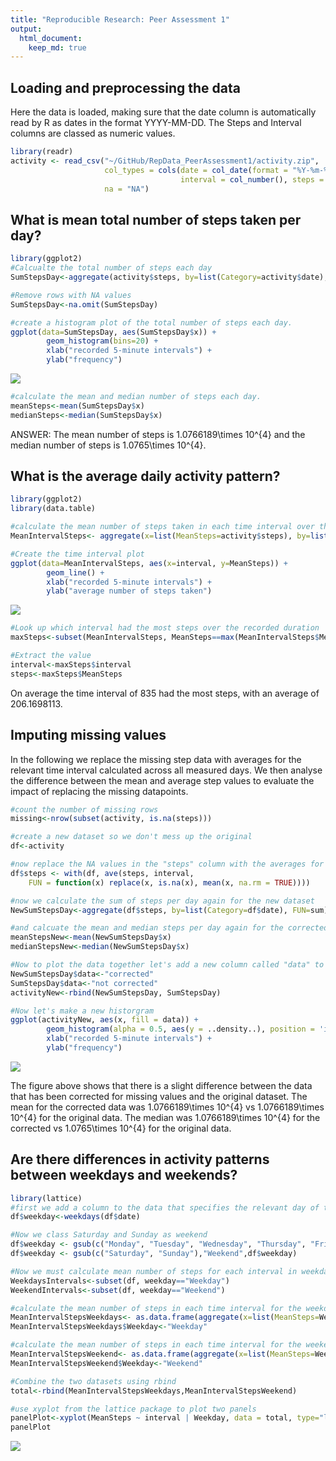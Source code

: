 ```yaml
---
title: "Reproducible Research: Peer Assessment 1"
output: 
  html_document:
    keep_md: true
---
```



## Loading and preprocessing the data
Here the data is loaded, making sure that the date column is automatically read by R as dates in the format YYYY-MM-DD. The Steps and Interval columns are classed as numeric values.

```r
library(readr)
activity <- read_csv("~/GitHub/RepData_PeerAssessment1/activity.zip", 
                     col_types = cols(date = col_date(format = "%Y-%m-%d"), 
                                      interval = col_number(), steps = col_number()), 
                     na = "NA")
```


## What is mean total number of steps taken per day?

```r
library(ggplot2)
#Calcualte the total number of steps each day
SumStepsDay<-aggregate(activity$steps, by=list(Category=activity$date), FUN=sum)

#Remove rows with NA values
SumStepsDay<-na.omit(SumStepsDay)

#create a histogram plot of the total number of steps each day.
ggplot(data=SumStepsDay, aes(SumStepsDay$x)) + 
        geom_histogram(bins=20) +
        xlab("recorded 5-minute intervals") +
        ylab("frequency")
```

![](PA1_template_files/figure-html/steps-1.png)<!-- -->

```r
#calculate the mean and median number of steps each day.
meanSteps<-mean(SumStepsDay$x)
medianSteps<-median(SumStepsDay$x)
```

ANSWER: The mean number of steps is 1.0766189\times 10^{4} and the median number of steps is 1.0765\times 10^{4}.

## What is the average daily activity pattern?

```r
library(ggplot2)
library(data.table)

#calculate the mean number of steps taken in each time interval over the recorded days
MeanIntervalSteps<- aggregate(x=list(MeanSteps=activity$steps), by=list(interval=activity$interval), FUN=mean, na.rm=TRUE)

#Create the time interval plot
ggplot(data=MeanIntervalSteps, aes(x=interval, y=MeanSteps)) +
        geom_line() +
        xlab("recorded 5-minute intervals") +
        ylab("average number of steps taken") 
```

![](PA1_template_files/figure-html/interval-1.png)<!-- -->

```r
#Look up which interval had the most steps over the recorded duration
maxSteps<-subset(MeanIntervalSteps, MeanSteps==max(MeanIntervalSteps$MeanSteps))

#Extract the value
interval<-maxSteps$interval
steps<-maxSteps$MeanSteps
```
On average the time interval of 835 had the most steps, with an average of 206.1698113.

## Imputing missing values
In the following we replace the missing step data with averages for the relevant time interval calculated across all measured days. We then analyse the difference between the mean and average step values to evaluate the impact of replacing the missing datapoints.


```r
#count the number of missing rows
missing<-nrow(subset(activity, is.na(steps)))

#create a new dataset so we don't mess up the original
df<-activity

#now replace the NA values in the "steps" column with the averages for that time interval
df$steps <- with(df, ave(steps, interval,
    FUN = function(x) replace(x, is.na(x), mean(x, na.rm = TRUE))))

#now we calculate the sum of steps per day again for the new dataset
NewSumStepsDay<-aggregate(df$steps, by=list(Category=df$date), FUN=sum)

#and calcuate the mean and median steps per day again for the corrected data
meanStepsNew<-mean(NewSumStepsDay$x)
medianStepsNew<-median(NewSumStepsDay$x)

#Now to plot the data together let's add a new column called "data" to indicate the corrected data and the uncorrected data - and bind these into one dataset
NewSumStepsDay$data<-"corrected"
SumStepsDay$data<-"not corrected"
activityNew<-rbind(NewSumStepsDay, SumStepsDay)

#Now let's make a new historgram
ggplot(activityNew, aes(x, fill = data)) + 
        geom_histogram(alpha = 0.5, aes(y = ..density..), position = 'identity', bins=20) +
        xlab("recorded 5-minute intervals") +
        ylab("frequency") 
```

![](PA1_template_files/figure-html/missing-1.png)<!-- -->

The figure above shows that there is a slight difference between the data that has been corrected for missing values and the original dataset. The mean for the corrected data was 1.0766189\times 10^{4} vs 1.0766189\times 10^{4} for the original data. The median was 1.0766189\times 10^{4} for the corrected vs 1.0765\times 10^{4} for the original data. 

## Are there differences in activity patterns between weekdays and weekends?


```r
library(lattice)
#first we add a column to the data that specifies the relevant day of the week.
df$weekday<-weekdays(df$date)

#Now we class Saturday and Sunday as weekend
df$weekday <- gsub(c("Monday", "Tuesday", "Wednesday", "Thursday", "Friday"),"Weekday",df$weekday)
df$weekday <- gsub(c("Saturday", "Sunday"),"Weekend",df$weekday)

#Now we must calculate mean number of steps for each interval in weekdays vs weekends
WeekdaysIntervals<-subset(df, weekday=="Weekday")
WeekendIntervals<-subset(df, weekday=="Weekend")

#calculate the mean number of steps in each time interval for the weekdays
MeanIntervalStepsWeekdays<- as.data.frame(aggregate(x=list(MeanSteps=WeekdaysIntervals$steps), by=list(interval=WeekdaysIntervals$interval), FUN=mean, na.rm=TRUE))
MeanIntervalStepsWeekdays$Weekday<-"Weekday"

#calculate the mean number of steps in each time interval for the weekends
MeanIntervalStepsWeekend<- as.data.frame(aggregate(x=list(MeanSteps=WeekendIntervals$steps), by=list(interval=WeekendIntervals$interval), FUN=mean, na.rm=TRUE))
MeanIntervalStepsWeekend$Weekday<-"Weekend"

#Combine the two datasets using rbind
total<-rbind(MeanIntervalStepsWeekdays,MeanIntervalStepsWeekend)

#use xyplot from the lattice package to plot two panels
panelPlot<-xyplot(MeanSteps ~ interval | Weekday, data = total, type="l")
panelPlot
```

![](PA1_template_files/figure-html/weekdays-1.png)<!-- -->
